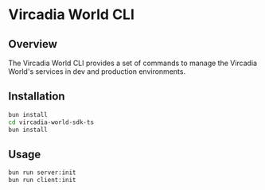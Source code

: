 # Vircadia World CLI

## Overview

The Vircadia World CLI provides a set of commands to manage the Vircadia World's services in dev and production environments.

## Installation

```bash
bun install
cd vircadia-world-sdk-ts
bun install
```

## Usage

```bash
bun run server:init
bun run client:init
```




